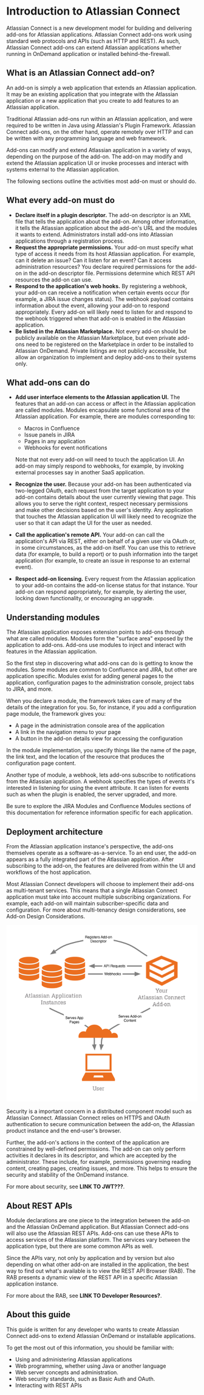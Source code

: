 # Introduction to Atlassian Connect
Atlassian Connect is a new development model for building and delivering add-ons for Atlassian applications. Atlassian Connect add-ons work using standard web protocols and APIs (such as HTTP and REST). As such, Atlassian Connect add-ons can extend Atlassian applications whether running in OnDemand application or installed behind-the-firewall.

## What is an Atlassian Connect add-on?
An add-on is simply a web application that extends an Atlassian application. It may be an existing application that you integrate with the Atlassian application or a new application that you create to add features to an Atlassian application.

Traditional Atlassian add-ons run within an Atlassian application, and were required to be written in Java using Atlassian's Plugin Framework. Atlassian Connect add-ons, on the other hand, operate remotely over HTTP and can be written with any programming language and web framework.

Add-ons can modify and extend Atlassian application in a variety of ways, depending on the purpose of the add-on. The add-on may modify and extend the Atlassian application UI or invoke processes and interact with systems external to the Atlassian application.

The following sections outline the activities most add-on must or should do.

## What every add-on must do
- **Declare itself in a plugin descriptor.** The add-on descriptor is an XML file that tells the application about the add-on. Among other information, it tells the Atlassian application about the add-on's URL and the modules it wants to extend. Administrators install add-ons into Atlassian applications through a registration process. 
- **Request the appropriate permissions.** Your add-on must specify what type of access it needs from its host Atlassian application. For example, can it delete an issue? Can it listen for an event? Can it access administration resources? You declare required permissions for the add-on in the add-on descriptor file. Permissions determine which REST API resources the add-on can use.
- **Respond to the application's web hooks.** By registering a webhook, your add-on can receive a notification when certain events occur (for example, a JIRA issue changes status). The webhook payload contains information about the event, allowing your add-on to respond appropriately. Every add-on will likely need to listen for and respond to the webhook triggered when that add-on is enabled in the Atlassian application.
- **Be listed in the Atlassian Marketplace.** Not every add-on should be publicly available on the Atlassian Marketplace, but even private add-ons need to be registered on the Marketplace in order to be installed to Atlassian OnDemand. Private listings are not publicly accessible, but allow an organization to implement and deploy add-ons to their systems only. 

## What add-ons can do
- **Add user interface elements to the Atlassian application UI.** The features that an add-on can access or affect in the Atlassian application are called modules. Modules encapsulate some functional area of the Atlassian application. For example, there are modules corresponding to:
	- Macros in Confluence
	- Issue panels in JIRA
	- Pages in any application
	- Webhooks for event notifications

	Note that not every add-on will need to touch the application UI. An add-on may simply respond to webhooks, for example, by invoking external processes say in another SaaS application.
- **Recognize the user.** Because your add-on has been authenticated via two-legged OAuth, each request from the target application to your add-on contains details about the user currently viewing that page. This allows you to serve the right context, respect necessary permissions and make other decisions based on the user's identity. 
Any application that touches the Atlassian application UI will likely need to recognize the user so that it can adapt the UI for the user as needed. 
- **Call the application's remote API.** Your add-on can call the application's API via REST, either on behalf of a given user via OAuth or, in some circumstances, as the add-on itself. You can use this to retrieve data (for example, to build a report) or to push information into the target application (for example, to create an issue in response to an external event).
- **Respect add-on licensing.** Every request from the Atlassian application to your add-on contains the add-on license status for that instance. Your add-on can respond appropriately, for example, by alerting the user, locking down functionality, or encouraging an upgrade.

## Understanding modules
The Atlassian application exposes extension points to add-ons through what are called modules. Modules form the "surface area" exposed by the application to add-ons. Add-ons use modules to inject and interact with features in the Atlassian application.

So the first step in discovering what add-ons can do is getting to know the modules. Some modules are common to Confluence and JIRA, but other are application specific. Modules exist for adding general pages to the application, configuration pages to the administration console, project tabs to JIRA, and more.

When you declare a module, the framework takes care of many of the details of the integration for you. So, for instance, if you add a configuration page module, the framework gives you:
- A page in the administration console area of the application
- A link in the navigation menu to your page
- A button in the add-on details view for accessing the configuration

In the module implementation, you specify things like the name of the page, the link text, and the location of the resource that produces the configuration page content.

Another type of module, a webhook, lets add-ons subscribe to notifications from the Atlassian application. A webhook specifies the types of events it's interested in listening for using the event attribute. It can listen for events such as when the plugin is enabled, the server upgraded, and more.

Be sure to explore the JIRA Modules and Confluence Modules sections of this documentation for reference information specific for each application.

## Deployment architecture
From the Atlassian application instance's perspective, the add-ons themselves operate as a software-as-a-service. To an end user, the add-on appears as a fully integrated part of the Atlassian application. After subscribing to the add-on, the features are delivered from within the UI and workflows of the host application.

Most Atlassian Connect developers will choose to implement their add-ons as multi-tenant services. This means that a single Atlassian Connect application must take into account multiple subscribing organizations. For example, each add-on will  maintain subscriber-specific data and configuration. For more about multi-tenancy design considerations, see Add-on Design Considerations.

<img src="../assets/images/DocDiagram.png" alt="Deployment architecture" />

Security is a important concern in a distributed component model such as Atlassian Connect. Atlassian Connect relies on HTTPS and OAuth authentication to secure communication between the add-on, the Atlassian product instance and the end-user's browser.

Further, the add-on's actions in the context of the application are constrained by well-defined permissions. The add-on can only perform activities it declares in its descriptor, and which are accepted by the administrator. These include, for example, permissions governing reading content, creating pages, creating issues, and more. This helps to ensure the security and stability of the OnDemand instance.  

For more about security, see **LINK TO JWT???**. 

## About REST APIs
Module declarations are one piece to the integration between the add-on and the Atlassian OnDemand application. But Atlassian Connect add-ons will also use the Atlassian REST APIs. Add-ons can use these APIs to access services of the Atlassian platform. The services vary between the application type, but there are some common APIs as well. 

Since the APIs vary, not only by application and by version but also depending on what other add-on are installed in the application, the best way to find out what's available is to view the REST API Browser (RAB). The RAB presents a dynamic view of the REST API in a specific Atlassian application instance.

For more about the RAB, see **LINK TO Developer Resources?**.

## About this guide
This guide is written for any developer who wants to create Atlassian Connect add-ons to extend Atlassian OnDemand or installable applications. 

To get the most out of this information, you should be familiar with:

- Using and administering Atlassian applications
- Web programming, whether using Java or another language
- Web server concepts and administration.
- Web security standards, such as Basic Auth and OAuth.
- Interacting with REST APIs

